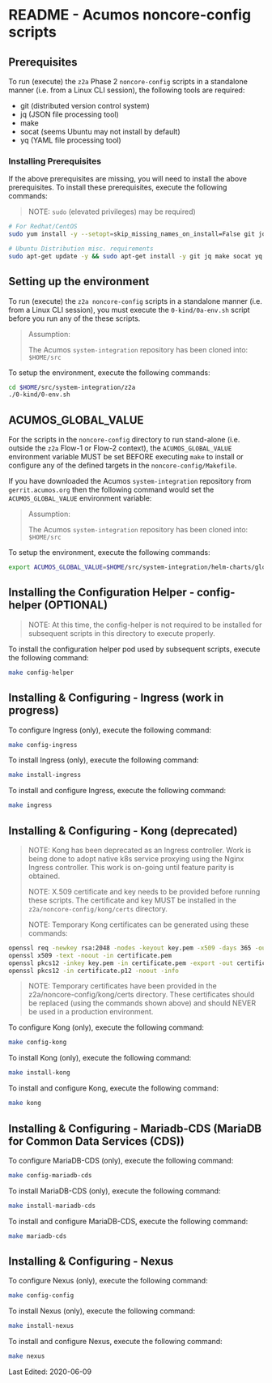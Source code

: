 # README - Acumos noncore-config scripts

## Prerequisites

To run (execute) the `z2a` Phase 2 `noncore-config` scripts in a standalone manner (i.e. from a Linux CLI session), the following tools are required:

- git (distributed version control system)
- jq (JSON file processing tool)
- make
- socat (seems Ubuntu may not install by default)
- yq (YAML file processing tool)

### Installing Prerequisites

If the above prerequisites are missing, you will need to install the above prerequisites. To install these prerequisites, execute the following commands:

>NOTE: `sudo` (elevated privileges) may be required)

```sh
# For Redhat/CentOS
sudo yum install -y --setopt=skip_missing_names_on_install=False git jq make socat yq

# Ubuntu Distribution misc. requirements
sudo apt-get update -y && sudo apt-get install -y git jq make socat yq
  ```

## Setting up the environment

To run (execute) the `z2a noncore-config` scripts in a standalone manner (i.e. from a Linux CLI session), you must execute the `0-kind/0a-env.sh` script before you run any of the these scripts.

> Assumption:
>
> The Acumos `system-integration` repository has been cloned into: `$HOME/src`

To setup the environment, execute the following commands:

```sh
cd $HOME/src/system-integration/z2a
./0-kind/0-env.sh
```

## ACUMOS_GLOBAL_VALUE

For the scripts in the `noncore-config` directory to run stand-alone (i.e. outside the `z2a` Flow-1 or Flow-2 context), the `ACUMOS_GLOBAL_VALUE` environment variable MUST be set BEFORE executing `make` to install or configure any of the defined targets in the `noncore-config/Makefile`.

If you have downloaded the Acumos `system-integration` repository from `gerrit.acumos.org` then the following command would set the `ACUMOS_GLOBAL_VALUE` environment variable:

> Assumption:
>
> The Acumos `system-integration` repository has been cloned into: `$HOME/src`

To setup the environment, execute the following commands:

```sh
export ACUMOS_GLOBAL_VALUE=$HOME/src/system-integration/helm-charts/global_value.yaml
```

## Installing the Configuration Helper - config-helper (OPTIONAL)

>NOTE: At this time, the config-helper is not required to be installed for subsequent scripts in this directory to execute properly.

To install the configuration helper pod used by subsequent scripts, execute the following command:

```bash
make config-helper
```

## Installing & Configuring - Ingress (work in progress)

To configure Ingress (only), execute the following command:

```sh
make config-ingress
```

To install Ingress (only), execute the following command:

```sh
make install-ingress
```

To install and configure Ingress, execute the following command:

```sh
make ingress
```

## Installing & Configuring - Kong (deprecated)

>NOTE: Kong has been deprecated as an Ingress controller.  Work is being done to adopt native k8s service proxying using the Nginx Ingress controller.  This work is on-going until feature parity is obtained.
>
>NOTE: X.509 certificate and key needs to be provided before running these scripts. The certificate and key MUST be installed in the `z2a/noncore-config/kong/certs` directory.
>
>NOTE:  Temporary Kong certificates can be generated using these commands:

```sh
openssl req -newkey rsa:2048 -nodes -keyout key.pem -x509 -days 365 -out certificate.pem
openssl x509 -text -noout -in certificate.pem
openssl pkcs12 -inkey key.pem -in certificate.pem -export -out certificate.p12
openssl pkcs12 -in certificate.p12 -noout -info
```

>NOTE: Temporary certificates have been provided in the z2a/noncore-config/kong/certs directory. These certificates should be replaced (using the commands shown above) and should NEVER be used in a production environment.

To configure Kong (only), execute the following command:

```sh
make config-kong
```

To install Kong (only), execute the following command:

```sh
make install-kong
```

To install and configure Kong, execute the following command:

```sh
make kong
```

## Installing & Configuring - Mariadb-CDS (MariaDB for Common Data Services (CDS))

To configure MariaDB-CDS (only), execute the following command:

```sh
make config-mariadb-cds
```

To install MariaDB-CDS (only), execute the following command:

```sh
make install-mariadb-cds
```

To install and configure MariaDB-CDS, execute the following command:

```sh
make mariadb-cds
```

## Installing & Configuring - Nexus

To configure Nexus (only), execute the following command:

```sh
make config-config
```

To install Nexus (only), execute the following command:

```sh
make install-nexus
```

To install and configure Nexus, execute the following command:

```sh
make nexus
```

Last Edited: 2020-06-09
